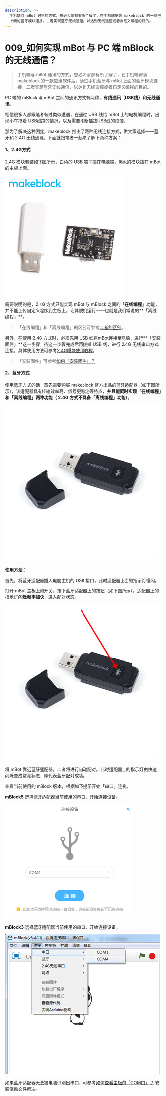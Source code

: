 ```yaml
---
description: >-
  手机端与 mBot 通讯的方式，想必大家都有所了解了，在手机端安装 makeblock 的一款应用软件后，通过手机蓝牙与 mBot
  上面的蓝牙模块连接，二者实现蓝牙无线通信，以达到无线遥控或者自定义编程的目的。
---
```


# 009\_如何实现 mBot 与 PC 端 mBlock 的无线通信？

> 手机端与 mBot 通讯的方式，想必大家都有所了解了，在手机端安装 makeblock 的一款应用软件后，通过手机蓝牙与 mBot 上面的蓝牙模块连接，二者实现蓝牙无线通信，以达到无线遥控或者自定义编程的目的。

PC 端的 mBlock 与 mBot 之间的通讯方式有两种，**有线通讯（USB线）和无线通讯**。

相信很多人都跟笔者有过类似遭遇，在通过 USB 线给 mBot 上的电机编程时，出现小车拖着 USB线跑的情况，以及需要不断插拔USB线的烦恼。

那为了解决这种困扰，makeblock 推出了两种无线连接方式，供大家选择——蓝牙和 2.4G 无线通讯。下面就跟笔者一起来了解下两种方案：

#### 1、2.4G方式

2.4G 模块套装如下图所示，白色的 USB 端子插在电脑端，黑色的模块插在 mBot 的主板上面。

![](.gitbook/assets/2.4g-mo-kuai.png)

需要说明的是，2.4G 方式只能实现 mBot 与 mBlock 之间的「**在线编程**」功能，并不能上传自定义程序到主板上，让其脱机运行——也就是我们常说的**「离线编程」**。

> 「在线编程」和「离线编程」的区别可参考[二者的区别](tips/shen-me-shi-zai-xian-bian-cheng-he-li-xian-bian-cheng.md)。.

另外，在使用 2.4G 方式时，必须先用 USB 线将mBot连接至电脑，进行**「安装固件」**这一步骤，待这一步骤完成后再拔掉 USB 线，进行 2.4G 无线串口方式连接，具体使用方法可参考[2.4G模块使用教程](http://v.youku.com/v_show/id_XOTQ1OTc3MDUy.html?beta&from=y1.7-2)。

> 「安装固件」可参考[如何「安装固件」？](tips/ru-he-an-zhuang-gu-jian.md)

#### 2、蓝牙方式

使用蓝牙方式的话，首先需要购买 makeblock 官方出品的蓝牙适配器（如下图所示），该适配器具有传输效率高、信号更稳定等特点，**并且能同时实现「在线编程」和「离线编程」两种功能（ 2.4G 方式不具备「离线编程」功能）**。

![](.gitbook/assets/lan-ya-shi-pei-qi.jpg)

**使用方法：**

首先，将蓝牙适配器插入电脑主机的 USB 接口，此时适配器上面的指示灯慢闪。

打开 mBot 主板上的开关，按下蓝牙适配器上的按钮（如下图所示），适配器上的指示灯**闪烁频率加快**，进入配对状态。

![](.gitbook/assets/lan-ya-shi-pei-qi-fu-ben.jpg)

将 mBot 靠近蓝牙适配器，二者将进行自动配对。此时适配器上的指示灯由快速闪烁变成常亮状态，即代表蓝牙配对成功。

查看当前使用的 mBlock 版本，根据如下提示开始「串口」连接。

**mBlock5** 选择蓝牙适配器当前使用的串口，开始连接设备。

![](.gitbook/assets/mblock5.png)

 **mBlock3** 选择蓝牙适配器当前使用的串口，开始连接设备。

![](.gitbook/assets/mblock3.png)

如果蓝牙适配器无法被电脑识别出串口，可参考﻿﻿[如何查看主板的「COM口」？](tips/ru-he-cha-kan-zhu-ban-de-com-kou.md)﻿﻿ 安装驱动文件解决。


